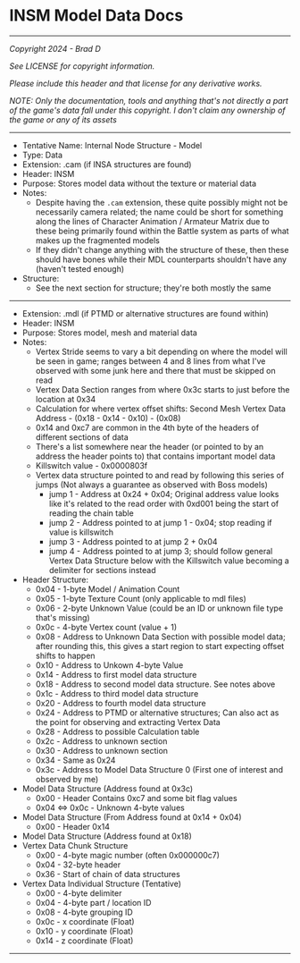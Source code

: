 # INSM Model Data Docs

---

*Copyright 2024 - Brad D*

*See LICENSE for copyright information.*

*Please include this header and that license for any derivative works.*

*NOTE: Only the documentation, tools and anything that's not directly a part of the game's data fall under this copyright. I don't claim any ownership of the game or any of its assets*

---

* Tentative Name: Internal Node Structure - Model
* Type: Data
* Extension: .cam (if INSA structures are found)
* Header: INSM
* Purpose: Stores model data without the texture or material data
* Notes:
	* Despite having the `.cam` extension, these quite possibly might not be necessarily camera related; the name could be short for something along the lines of Character Animation / Armateur Matrix due to these being primarily found within the Battle system as parts of what makes up the fragmented models
	* If they didn't change anything with the structure of these, then these should have bones while their MDL counterparts shouldn't have any (haven't tested enough)
* Structure:
	* See the next section for structure; they're both mostly the same

---

* Extension: .mdl (if PTMD or alternative structures are found within)
* Header: INSM
* Purpose: Stores model, mesh and material data
* Notes:
	* Vertex Stride seems to vary a bit depending on where the model will be seen in game; ranges between 4 and 8 lines from what I've observed with some junk here and there that must be skipped on read
	* Vertex Data Section ranges from where 0x3c starts to just before the location at 0x34
	* Calculation for where vertex offset shifts: Second Mesh Vertex Data Address - <Values of these addresses subtracted>(0x18 - 0x14 - 0x10) - <Round this to nearest byte>(0x08)
	* 0x14 and 0xc7 are common in the 4th byte of the headers of different sections of data
	* There's a list somewhere near the header (or pointed to by an address the header points to) that contains important model data
	* Killswitch value - 0x0000803f
	* Vertex data structure pointed to and read by following this series of jumps (Not always a guarantee as observed with Boss models)
		* jump 1 - Address at 0x24 + 0x04; Original address value looks like it's related to the read order with 0xd001 being the start of reading the chain table
		* jump 2 - Address pointed to at jump 1 - 0x04; stop reading if value is killswitch
		* jump 3 - Address pointed to at jump 2 + 0x04
		* jump 4 - Address pointed to at jump 3; should follow general Vertex Data Structure below with the Killswitch value becoming a delimiter for sections instead
* Header Structure:
	* 0x04 - 1-byte Model / Animation Count
	* 0x05 - 1-byte Texture Count (only applicable to mdl files)
	* 0x06 - 2-byte Unknown Value (could be an ID or unknown file type that's missing)
	* 0x0c - 4-byte Vertex count (value + 1)
	* 0x08 - Address to Unknown Data Section with possible model data; after rounding this, this gives a start region to start expecting offset shifts to happen
	* 0x10 - Address to Unkown 4-byte Value
	* 0x14 - Address to first model data structure
	* 0x18 - Address to second model data structure. See notes above
	* 0x1c - Address to third model data structure
	* 0x20 - Address to fourth model data structure
	* 0x24 - Address to PTMD or alternative structures; Can also act as the point for observing and extracting Vertex Data
	* 0x28 - Address to possible Calculation table
	* 0x2c - Address to unknown section
	* 0x30 - Address to unknown section
	* 0x34 - Same as 0x24
	* 0x3c - Address to Model Data Structure 0 (First one of interest and observed by me)
* Model Data Structure (Address found at 0x3c)
	* 0x00 - Header Contains 0xc7 and some bit flag values
	* 0x04 <=> 0x0c - Unknown 4-byte values
* Model Data Structure (From Address found at 0x14 + 0x04)
	* 0x00 - Header 0x14
* Model Data Structure (Address found at 0x18)
* Vertex Data Chunk Structure
	* 0x00 - 4-byte magic number (often 0x000000c7)
	* 0x04 - 32-byte header
	* 0x36 - Start of chain of data structures
* Vertex Data Individual Structure (Tentative)
	* 0x00 - 4-byte delimiter
	* 0x04 - 4-byte part / location ID
	* 0x08 - 4-byte grouping ID
	* 0x0c - x coordinate (Float)
	* 0x10 - y coordinate (Float)
	* 0x14 - z coordinate (Float)
---